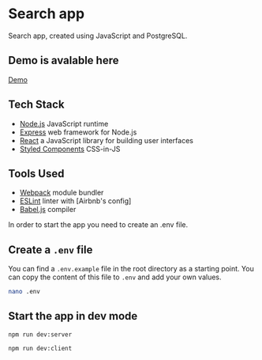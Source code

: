 # Search app

Search app, created using JavaScript and PostgreSQL.

## Demo is avalable here

[Demo](http://143.198.20.1/)

## Tech Stack

- [Node.js](https://nodejs.org/en/) JavaScript runtime
- [Express](https://expressjs.com/) web framework for Node.js
- [React](https://reactjs.org/) a JavaScript library for building user interfaces
- [Styled Components](https://www.styled-components.com/) CSS-in-JS

## Tools Used

- [Webpack](https://webpack.js.org/) module bundler
- [ESLint](http://eslint.org/) linter with [Airbnb's config]
- [Babel.js](https://babeljs.io/) compiler

In order to start the app you need to create an .env file.

## Create a `.env` file

You can find a `.env.example` file in the root directory as a starting point. You can copy the content of this file to `.env` and add your own values.

``` bash
nano .env
```

## Start the app in dev mode

```
npm run dev:server
```
```
npm run dev:client
